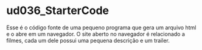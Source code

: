 # ud036_StarterCode
Esse é o código fonte de uma pequeno programa que gera um arquivo html e o abre em um navegador. O site aberto no navegador é relacionado a filmes, cada um dele possui uma pequena descrição e um trailer.

